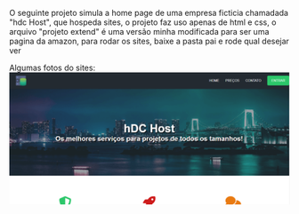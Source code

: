 O seguinte projeto simula a home page de uma empresa ficticia chamadada "hdc Host", que hospeda sites, o projeto faz uso apenas de html e css, 
o arquivo "projeto extend" é uma versão minha modificada para ser uma pagina da amazon, para rodar os sites, baixe a pasta pai e rode qual desejar ver

Algumas fotos do sites:
<img src="./img/indexImg 1.png">
